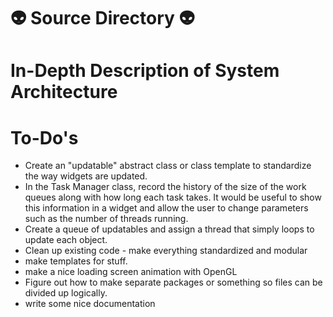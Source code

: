 # :alien: Source Directory :alien:

# In-Depth Description of System Architecture

# To-Do's
* Create an "updatable" abstract class or class template to standardize the way widgets are updated.
* In the Task Manager class, record the history of the size of the work queues along with how long each task takes. It would be useful to show this information in a widget and allow the user to change parameters such as the number of threads running.
* Create a queue of updatables and assign a thread that simply loops to update each object.
* Clean up existing code - make everything standardized and modular
* make templates for stuff.
* make a nice loading screen animation with OpenGL
* Figure out how to make separate packages or something so files can be divided up logically.
* write some nice documentation
